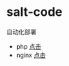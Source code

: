 # salt-code
自动化部署

- php [点击](https://github.com/fandaye/salt-code/tree/master/php)
- nginx [点击](https://github.com/fandaye/salt-code/tree/master/nginx)
